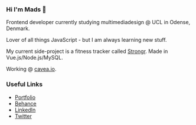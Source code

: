### Hi I'm Mads 👋
Frontend developer currently studying multimediadesign @ UCL in Odense, Denmark. 

Lover of all things JavaScript - but I am always learning new stuff.

My current side-project is a fitness tracker called [Strongr](https://stron.gr). Made in Vue.js/Node.js/MySQL. 

Working @ [cavea.io](https://cavea.io).



### Useful Links
* [Portfolio](https://mhouge.dk/)
* [Behance](https://www.behance.net/MadsHougesen)
* [LinkedIn](https://www.linkedin.com/in/mads-hougesen-78733016a/)
* [Twitter](https://twitter.com/Mads_Hougesen)
<!-- * [CodeWars](https://www.codewars.com/users/Hougesen) // [LeetCode](https://leetcode.com/hougesen/) -->


<!--
**Hougesen/Hougesen** is a ✨ _special_ ✨ repository because its `README.md` (this file) appears on your GitHub profile.

Here are some ideas to get you started:

- 🔭 I’m currently working on ...
- 🌱 I’m currently learning ...
- 👯 I’m looking to collaborate on ...
- 🤔 I’m looking for help with ...
- 💬 Ask me about ...
- 📫 How to reach me: ...
- 😄 Pronouns: ...
- ⚡ Fun fact: ...
-->
